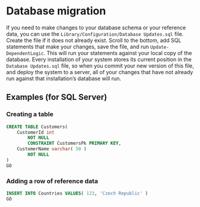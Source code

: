 # Database migration

If you need to make changes to your database schema or your reference data, you can use the `Library/Configuration/Database Updates.sql` file. Create the file if it does not already exist. Scroll to the bottom, add SQL statements that make your changes, save the file, and run `Update-DependentLogic`. This will run your statements against your local copy of the database. Every installation of your system stores its current position in the `Database Updates.sql` file, so when you commit your new version of this file, and deploy the system to a server, all of your changes that have not already run against that installation’s database will run.

## Examples (for SQL Server)

### Creating a table

```SQL
CREATE TABLE Customers(
	CustomerId int
		NOT NULL
		CONSTRAINT CustomersPk PRIMARY KEY,
	CustomerName varchar( 50 )
		NOT NULL
)
GO
```

### Adding a row of reference data

```SQL
INSERT INTO Countries VALUES( 123, 'Czech Republic' )
GO
```